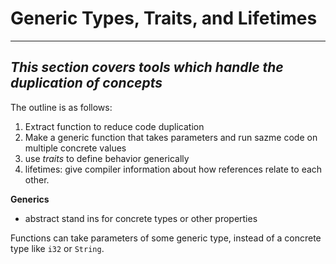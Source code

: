 # Generic Types, Traits, and Lifetimes

---
*This section covers tools which handle the duplication of concepts*
---

The outline is as follows:

1. Extract function to reduce code duplication
2. Make a generic function that takes parameters and run sazme code on multiple concrete values
3. use *traits* to define behavior generically
4. lifetimes: give compiler information about how references relate to each other.

**Generics**
- abstract stand ins for concrete types or other properties

Functions can take parameters of some generic type, instead of a concrete type like `i32` or `String`.

